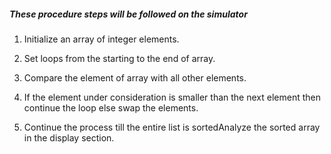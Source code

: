 ##### These procedure steps will be followed on the simulator

1. Initialize an array of integer elements. 

2. Set loops from the starting to the end of array.

3. Compare the element of array with all other elements.

4. If the element under consideration is smaller than the next element then continue the loop else swap the elements.

5. Continue the process till the entire list is sortedAnalyze the sorted array in the display section.
